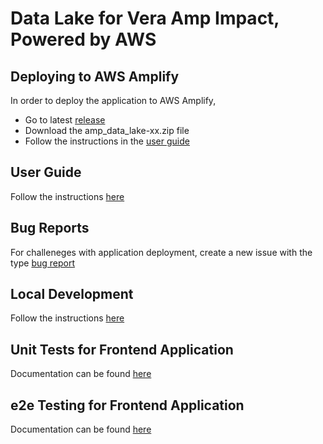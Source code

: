 # Data Lake for Vera Amp Impact, Powered by AWS

## Deploying to AWS Amplify

In order to deploy the application to AWS Amplify,

- Go to latest <a href="https://github.com/Vera-Solutions-Org/Data-Lake-for-Amp-Impact/releases/latest">release</a>
- Download the amp_data_lake-xx.zip file
- Follow the instructions in the <a href="https://github.com/Vera-Solutions-Org/Data-Lake-for-Amp-Impact/blob/main/docs/UserGuide.md">user guide</a>

## User Guide

Follow the instructions <a href="https://github.com/Vera-Solutions-Org/Data-Lake-for-Amp-Impact/blob/main/docs/UserGuide.md">here</a>

## Bug Reports

For challeneges with application deployment, create a new issue with the type <a href="https://github.com/Vera-Solutions-Org/Data-Lake-for-Amp-Impact/issues/new/choose">bug report</a>

## Local Development

Follow the instructions <a href="https://github.com/Vera-Solutions-Org/Data-Lake-for-Amp-Impact/blob/main/docs/Development.md">here</a>

## Unit Tests for Frontend Application

Documentation can be found <a href="https://github.com/Vera-Solutions-Org/Data-Lake-for-Amp-Impact/blob/main/docs/UnitTests.md">here</a>

## e2e Testing for Frontend Application

Documentation can be found <a href="https://github.com/Vera-Solutions-Org/Data-Lake-for-Amp-Impact/blob/main/docs/e2eTesting.md">here</a>
